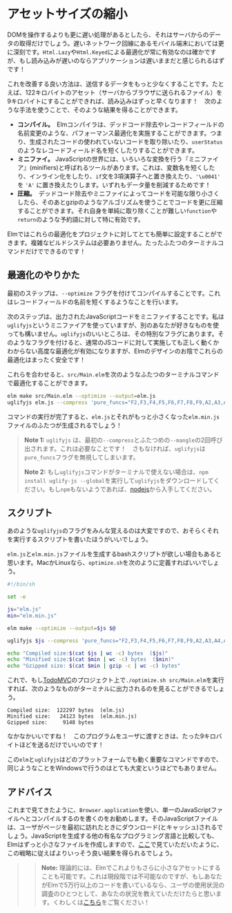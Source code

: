 <!--
# Asset Size
-->

# アセットサイズの縮小

<!--
The only thing that is slower than touching the DOM is talking to servers. Especially for folks on mobile phones with slow internet. So you can optimize your code all day with `Html.Lazy` and `Html.Keyed`, but your application will still feel slow if it loads slowly!
-->

DOMを操作するよりも更に遅い処理があるとしたら、それはサーバからのデータの取得だけでしょう。遅いネットワーク回線にあるモバイル端末においては更に深刻です。`Html.Lazy`や`Html.Keyed`による最適化が常に有効なのは確かですが、もし読み込みが遅いのならアプリケーションは遅いままだと感じられるはずです！

<!--
A great way to improve is to send fewer bits. For example, if a 122kb asset can become a 9kb asset, it will load faster! We get results like that by using the following techniques:
-->

これを改善する良い方法は、送信するデータをもっと少なくすることです。たとえば、122キロバイトのアセット（サーバからブラウザに送られるファイル）を9キロバイトにすることができれば、読み込みはずっと早くなります！　次のような手法を使うことで、そのような結果を得ることができます。

<!--
- **Compilation.** The Elm compiler can perform optimizations like dead code elimination and record field renaming. So it can cut unused code and shorten record field names like `userStatus` in the generated code.
- **Minification.** In the JavaScript world, there are tools called “minifiers” that do a bunch of transformations. They shorten variables. They inline. They convert `if` statements to ternary operators. They turn `'\u0041'` to `'A'`. Anything to save a few bits!
- **Compression.** Once you have gotten the code as small as possible, you can use a compression algorithm like gzip to shrink it even further. It does particularly well with keywords like `function` and `return` that you just cannot get rid of in the code itself.
-->

- **コンパイル。**　Elmコンパイラは、デッドコード除去やレコードフィールドの名前変更のような、パフォーマンス最適化を実施することができます。つまり、生成されたコードの使われていないコードを取り除いたり、`userStatus`のようなレコードフィールド名を短くしたりすることができます。
- **ミニファイ。** JavaScriptの世界には、いろいろな変換を行う『ミニファイア』(minifiers)と呼ばれるツールがあります。これは、変数名を短くしたり、インライン化をしたり、`if`文を3項演算子へと置き換えたり、`'\u0041'` を `'A'` に置き換えたりします。いずれもデータ量を削減するためです！
- **圧縮。**　デッドコード除去やミニファイによってコードを可能な限り小さくしたら、そのあとgzipのようなアルゴリズムを使うことでコードを更に圧縮することができます。それ自身を単純に取り除くことが難しい`function`や`return`のような予約語に対して特に有効です。

<!--
Elm makes it pretty easy to get all this set up for your project. No need for some complex build system. It is just two terminal commands!
-->

Elmではこれらの最適化をプロジェクトに対してとても簡単に設定することができます。複雑なビルドシステムは必要ありません。たったふたつのターミナルコマンドだけでできるのです！


<!--
## Instructions
-->

## 最適化のやりかた

<!--
Step one is to compile with the `--optimize` flag. This does things like shortening record field names.
-->

最初のステップは、`--optimize` フラグを付けてコンパイルすることです。これはレコードフィールドの名前を短くするようなことを行います。

<!--
Step two is to minify the resulting JavaScript code. I use a minifier called `uglifyjs`, but you can use a different one if you want. The neat thing about `uglifyjs` is all its special flags. These flags unlock optimizations that are unreliable in normal JS code, but thanks to the design of Elm, they are totally safe for us!
-->

次のステップは、出力されたJavaScriptコードをミニファイすることです。私は`uglifyjs`というミニファイアを使っていますが、別のあなたが好きなものを使っても構いません。`uglifyjs`のいいところは、その特別なフラグにあります。そのようなフラグを付けると、通常のJSコードに対して実施しても正しく動くかわからない高度な最適化が有効になりますが、Elmのデザインのお陰でこれらの最適化はまったく安全です！

<!--
Putting those together, we can optimize `src/Main.elm` with two terminal commands:
-->

これらを合わせると、`src/Main.elm`を次のようなふたつのターミナルコマンドで最適化することができます。

```bash
elm make src/Main.elm --optimize --output=elm.js
uglifyjs elm.js --compress 'pure_funcs="F2,F3,F4,F5,F6,F7,F8,F9,A2,A3,A4,A5,A6,A7,A8,A9",pure_getters,keep_fargs=false,unsafe_comps,unsafe' | uglifyjs --mangle --output=elm.min.js
```

<!--
After this you will have an `elm.js` and a smaller `elm.min.js` file!
-->

コマンドの実行が完了すると、`elm.js`とそれがもっと小さくなった`elm.min.js`ファイルのふたつが生成されるでしょう！

<!--
> **Note 1:** `uglifyjs` is called twice there. First to `--compress` and second to `--mangle`. This is necessary! Otherwise `uglifyjs` will ignore our `pure_funcs` flag.
>
> **Note 2:** If the `uglifyjs` command is not available in your terminal, you can run the command `npm install uglify-js --global` to download it. If you do not have `npm` either, you can get it with [nodejs](https://nodejs.org/).
-->

> **Note 1:** `uglifyjs` は、最初の`--compress`とふたつめの`--mangle`の2回呼び出されます。これは必要なことです！　さもなければ、`uglifyjs`は`pure_funcs`フラグを無視してしまいます。
>
> **Note 2:** もし`uglifyjs`コマンドがターミナルで使えない場合は、`npm install uglify-js --global`を実行して`uglifyjs`をダウンロードしてください。もし`npm`もないようであれば、[nodejs](https://nodejs.org/)から入手してください。

<!--
## Scripts
-->

## スクリプト

<!--
It is hard to remember all those flags for `uglifyjs`, so it is probably better to write a script that does this.
-->

あのような`uglifyjs`のフラグをみんな覚えるのは大変ですので、おそらくそれを実行するスクリプトを書いたほうがいいでしょう。

<!--
Say we want a bash script that produces `elm.js` and `elm.min.js` files. On Mac or Linux, we can define `optimize.sh` like this:
-->

`elm.js`と`elm.min.js`ファイルを生成するbashスクリプトが欲しい場合もあると思います。MacかLinuxなら、`optimize.sh`を次のように定義すればいいでしょう。

```bash
#!/bin/sh

set -e

js="elm.js"
min="elm.min.js"

elm make --optimize --output=$js $@

uglifyjs $js --compress 'pure_funcs="F2,F3,F4,F5,F6,F7,F8,F9,A2,A3,A4,A5,A6,A7,A8,A9",pure_getters,keep_fargs=false,unsafe_comps,unsafe' | uglifyjs --mangle --output=$min

echo "Compiled size:$(cat $js | wc -c) bytes  ($js)"
echo "Minified size:$(cat $min | wc -c) bytes  ($min)"
echo "Gzipped size: $(cat $min | gzip -c | wc -c) bytes"
```

<!--
Now if I run `./optimize.sh src/Main.elm` on my [TodoMVC](https://github.com/evancz/elm-todomvc) code, I see something like this in the terminal:
-->

これで、もし[TodoMVC](https://github.com/evancz/elm-todomvc)のプロジェクト上で`./optimize.sh src/Main.elm`を実行すれば、次のようなものがターミナルに出力されるのを見ることができるでしょう。

```
Compiled size:  122297 bytes  (elm.js)
Minified size:   24123 bytes  (elm.min.js)
Gzipped size:     9148 bytes
```

<!--
Pretty neat! We only need to send about 9kb to get this program to people!
-->

なかなかいいですね！　このプログラムをユーザに渡すときは、たった9キロバイトほどを送るだけでいいのです！

<!--
The important commands here are `elm` and `uglifyjs` which work on any platform, so it should not be too tough to do something similar on Windows.
-->

この`elm`と`uglifyjs`はどのプラットフォームでも動く重要なコマンドですので、同じようなことをWindowsで行うのはとても大変というほどでもありません。

<!--
## Advice
-->

## アドバイス

<!--
I recommend writing a `Browser.application` and compiling to a single JavaScript file as we have seen here. It will get downloaded (and cached) when people first visit. Elm creates quite small files compared to the popular competitors, as you can see [here](https://elm-lang.org/blog/small-assets-without-the-headache), so this strategy can take you quite far.
-->

これまで見てきたように、`Browser.application`を使い、単一のJavaScriptファイルへとコンパイルするのを書くのをお勧めします。そのJavaScriptファイルは、ユーザがページを最初に訪れたときにダウンロード(とキャッシュ)されるでしょう。JavaScriptを生成する他の有名なプログラミング言語と比較しても、Elmはずっと小さなファイルを作成しますので、[ここ](https://elm-lang.org/blog/small-assets-without-the-headache)で見ていただいたように、この戦略に従えばよりいっそう良い結果を得られるでしょう。

<!--
>> **Note:** In theory, it is possible to get even smaller assets with Elm. It is not possible right now, but if you are working on 50k lines of Elm or more, we would like to learn about your situation as part of a user study. More details [here](https://gist.github.com/evancz/fc6ff4995395a1643155593a182e2de7)!
-->

>> **Note:** 理論的には、Elmでこれよりもさらに小さなアセットにすることも可能です。これは現段階では不可能なのですが、もしあなたがElmで5万行以上のコードを書いているなら、ユーザの使用状況の調査のひとつとして、あなたの状況を教えていただけたらと思います。くわしくは[こちら](https://gist.github.com/evancz/fc6ff4995395a1643155593a182e2de7)をご覧ください！
